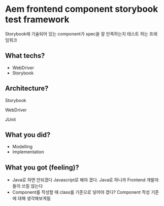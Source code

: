 # Aem frontend component storybook test framework

Storybook에 기술되어 있는 component가 spec을 잘 만족하는지 테스트 하는 프레임워크

## What techs?

- WebDriver
- Storybook

## Architecture?

Storybook

WebDriver

JUnit

## What you did?

- Modelling
- Implementation

## What you got (feeling)?

- Java로 하면 안되겠다 Javascript로 해야 겠다. Java로 하니까 Frontend 개발자들이 쓰질 않는다
- Component를 작성할 때 class를 기준으로 넣어야 겠다? Component 작성 기준에 대해 생각해보게됨
